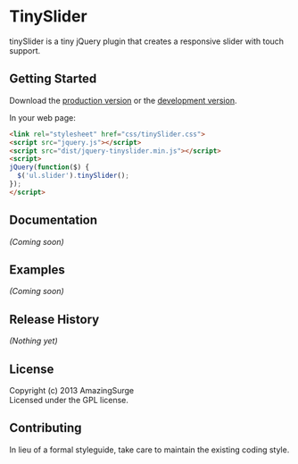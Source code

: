 # TinySlider

tinySlider is a tiny jQuery plugin that creates a responsive slider with touch support.

## Getting Started
Download the [production version][min] or the [development version][max].

[min]: https://raw.github.com/amazingSurge/jquery-tinySlider/master/dist/jquery-tinyslider.min.js
[max]: https://raw.github.com/amazingSurge/jquery-tinySlider/master/dist/jquery-tinyslider.js

In your web page:

```html
<link rel="stylesheet" href="css/tinySlider.css">
<script src="jquery.js"></script>
<script src="dist/jquery-tinyslider.min.js"></script>
<script>
jQuery(function($) {
  $('ul.slider').tinySlider();
});
</script>
```

## Documentation
_(Coming soon)_

## Examples
_(Coming soon)_

## Release History
_(Nothing yet)_

## License
Copyright (c) 2013 AmazingSurge  
Licensed under the GPL license.

## Contributing
In lieu of a formal styleguide, take care to maintain the existing coding style. 